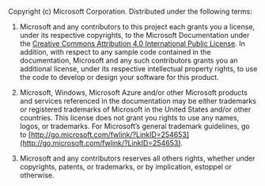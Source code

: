 Copyright (c) Microsoft Corporation.  Distributed under the following terms:
 
1. Microsoft and any contributors to this project each grants you a license, under its respective copyrights, to the Microsoft Documentation under the [Creative Commons Attribution 4.0 International Public License](http://creativecommons.org/licenses/by/4.0/legalcode).  In addition, with respect to any sample code contained in the documentation, Microsoft and any such contributors grants you an additional license, under its respective intellectual property rights, to use the code to develop or design your software for this product.
 
2.  Microsoft, Windows, Microsoft Azure and/or other Microsoft products and services referenced in the documentation may be either trademarks or registered trademarks of Microsoft in the United States and/or other countries. This license does not grant you rights to use any names, logos, or trademarks. For Microsoft’s general trademark guidelines, go to [http://go.microsoft.com/fwlink/?LinkID=254653](http://go.microsoft.com/fwlink/?LinkID=254653).
 
3.  Microsoft and any contributors reserves all others rights, whether under copyrights, patents, or trademarks, or by implication, estoppel or otherwise.

<!--HONumber=Jan17_HO1-->


